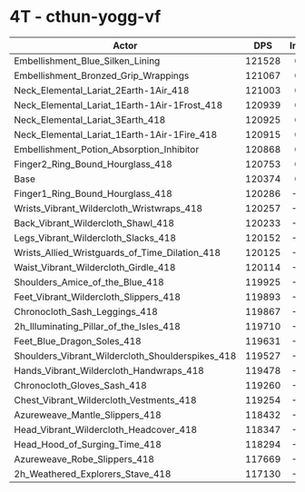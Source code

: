 # 4T - cthun-yogg-vf
| Actor | DPS | Increase |
|---|:---:|:---:|
|Embellishment_Blue_Silken_Lining|121528|0.96%|
|Embellishment_Bronzed_Grip_Wrappings|121067|0.58%|
|Neck_Elemental_Lariat_2Earth-1Air_418|121003|0.52%|
|Neck_Elemental_Lariat_1Earth-1Air-1Frost_418|120939|0.47%|
|Neck_Elemental_Lariat_3Earth_418|120925|0.46%|
|Neck_Elemental_Lariat_1Earth-1Air-1Fire_418|120915|0.45%|
|Embellishment_Potion_Absorption_Inhibitor|120868|0.41%|
|Finger2_Ring_Bound_Hourglass_418|120753|0.31%|
|Base|120374|0.00%|
|Finger1_Ring_Bound_Hourglass_418|120286|-0.07%|
|Wrists_Vibrant_Wildercloth_Wristwraps_418|120257|-0.10%|
|Back_Vibrant_Wildercloth_Shawl_418|120233|-0.12%|
|Legs_Vibrant_Wildercloth_Slacks_418|120152|-0.18%|
|Wrists_Allied_Wristguards_of_Time_Dilation_418|120125|-0.21%|
|Waist_Vibrant_Wildercloth_Girdle_418|120114|-0.22%|
|Shoulders_Amice_of_the_Blue_418|119925|-0.37%|
|Feet_Vibrant_Wildercloth_Slippers_418|119893|-0.40%|
|Chronocloth_Sash_Leggings_418|119867|-0.42%|
|2h_Illuminating_Pillar_of_the_Isles_418|119710|-0.55%|
|Feet_Blue_Dragon_Soles_418|119631|-0.62%|
|Shoulders_Vibrant_Wildercloth_Shoulderspikes_418|119527|-0.70%|
|Hands_Vibrant_Wildercloth_Handwraps_418|119478|-0.74%|
|Chronocloth_Gloves_Sash_418|119260|-0.93%|
|Chest_Vibrant_Wildercloth_Vestments_418|119254|-0.93%|
|Azureweave_Mantle_Slippers_418|118432|-1.61%|
|Head_Vibrant_Wildercloth_Headcover_418|118347|-1.68%|
|Head_Hood_of_Surging_Time_418|118294|-1.73%|
|Azureweave_Robe_Slippers_418|117669|-2.25%|
|2h_Weathered_Explorers_Stave_418|117130|-2.69%|
